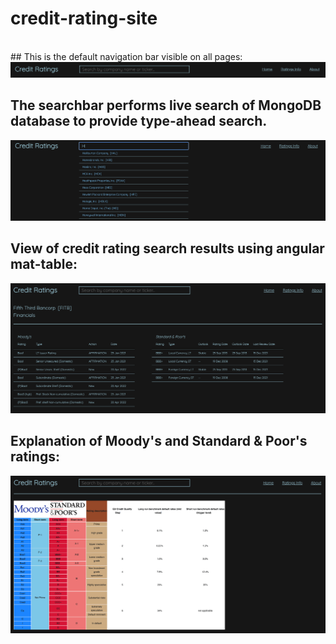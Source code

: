 # credit-rating-site

<br />
## This is the default navigation bar visible on all pages:

<img src="/example-images/basic.png" alt="Default navbar">
<br />

## The searchbar performs live search of MongoDB database to provide type-ahead search.

<img src="/example-images/typeAheadSearch.png" alt="Type-ahead search demo">
<br />

## View of credit rating search results using angular mat-table:

<img src="/example-images/results.png" alt="Credit rating search results view">
<br />

## Explanation of Moody's and Standard & Poor's ratings:

<img src="/example-images/ratingsExplanation.png" alt="Chart explaining how to compare ratings between different agencies">
